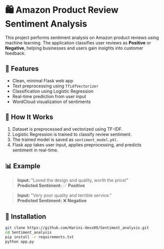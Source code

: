 # 🛍️ Amazon Product Review Sentiment Analysis

This project performs sentiment analysis on Amazon product reviews using machine learning. The application classifies user reviews as **Positive** or **Negative**, helping businesses and users gain insights into customer feedback.

## 🚀 Features

- Clean, minimal Flask web app
- Text preprocessing using `TfidfVectorizer`
- Classification using Logistic Regression
- Real-time prediction from user input
- WordCloud visualization of sentiments


## 🧠 How It Works

1. Dataset is preprocessed and vectorized using TF-IDF.
2. Logistic Regression is trained to classify review sentiment.
3. The trained model is saved as `sentiment_model.pkl`.
4. Flask app takes user input, applies preprocessing, and predicts sentiment in real-time.

## 📊 Example

> **Input:** "Loved the design and quality, worth the price!"  
> **Predicted Sentiment:** ✅ **Positive**

> **Input:** "Very poor quality and terrible service."  
> **Predicted Sentiment:** ❌ **Negative**

## 🔧 Installation

```bash
git clone https://github.com/Harini-devx09/Sentiment_analysis.git
cd Sentiment_analysis
pip install -r requirements.txt
python app.py


